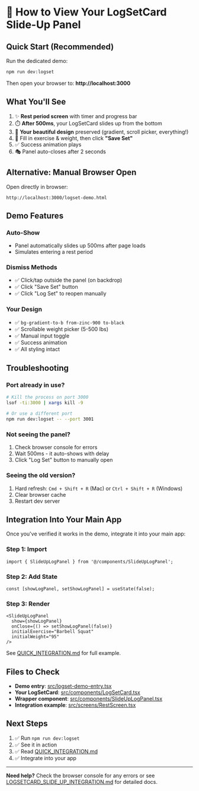 # 🚀 How to View Your LogSetCard Slide-Up Panel

## Quick Start (Recommended)

Run the dedicated demo:

```bash
npm run dev:logset
```

Then open your browser to: **http://localhost:3000**

## What You'll See

1. ✨ **Rest period screen** with timer and progress bar
2. ⏱️ **After 500ms**, your LogSetCard slides up from the bottom
3. 🎨 **Your beautiful design** preserved (gradient, scroll picker, everything!)
4. 💾 Fill in exercise & weight, then click **"Save Set"**
5. ✅ Success animation plays
6. 🎭 Panel auto-closes after 2 seconds

## Alternative: Manual Browser Open

Open directly in browser:
```
http://localhost:3000/logset-demo.html
```

## Demo Features

### Auto-Show
- Panel automatically slides up 500ms after page loads
- Simulates entering a rest period

### Dismiss Methods
- ✅ Click/tap outside the panel (on backdrop)
- ✅ Click "Save Set" button
- ✅ Click "Log Set" to reopen manually

### Your Design
- ✅ `bg-gradient-to-b from-zinc-900 to-black`
- ✅ Scrollable weight picker (5-500 lbs)
- ✅ Manual input toggle
- ✅ Success animation
- ✅ All styling intact

## Troubleshooting

### Port already in use?
```bash
# Kill the process on port 3000
lsof -ti:3000 | xargs kill -9

# Or use a different port
npm run dev:logset -- --port 3001
```

### Not seeing the panel?
1. Check browser console for errors
2. Wait 500ms - it auto-shows with delay
3. Click "Log Set" button to manually open

### Seeing the old version?
1. Hard refresh: `Cmd + Shift + R` (Mac) or `Ctrl + Shift + R` (Windows)
2. Clear browser cache
3. Restart dev server

## Integration Into Your Main App

Once you've verified it works in the demo, integrate it into your main app:

### Step 1: Import
```tsx
import { SlideUpLogPanel } from '@/components/SlideUpLogPanel';
```

### Step 2: Add State
```tsx
const [showLogPanel, setShowLogPanel] = useState(false);
```

### Step 3: Render
```tsx
<SlideUpLogPanel
  show={showLogPanel}
  onClose={() => setShowLogPanel(false)}
  initialExercise="Barbell Squat"
  initialWeight="95"
/>
```

See [QUICK_INTEGRATION.md](QUICK_INTEGRATION.md) for full example.

## Files to Check

- **Demo entry**: [src/logset-demo-entry.tsx](src/logset-demo-entry.tsx)
- **Your LogSetCard**: [src/components/LogSetCard.tsx](src/components/LogSetCard.tsx)
- **Wrapper component**: [src/components/SlideUpLogPanel.tsx](src/components/SlideUpLogPanel.tsx)
- **Integration example**: [src/screens/RestScreen.tsx](src/screens/RestScreen.tsx)

## Next Steps

1. ✅ Run `npm run dev:logset`
2. ✅ See it in action
3. ✅ Read [QUICK_INTEGRATION.md](QUICK_INTEGRATION.md)
4. ✅ Integrate into your app

---

**Need help?** Check the browser console for any errors or see [LOGSETCARD_SLIDE_UP_INTEGRATION.md](LOGSETCARD_SLIDE_UP_INTEGRATION.md) for detailed docs.
